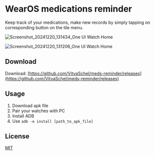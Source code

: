 # WearOS medications reminder

Keep track of your medications, make new records by simply tapping on corresponding button on the tile menu.

![Screenshot_20241220_131434_One UI Watch Home](https://github.com/user-attachments/assets/52be4b0c-582d-4b43-b0b5-fbb3da00244a)

![Screenshot_20241220_131206_One UI Watch Home](https://github.com/user-attachments/assets/7ea69b40-9530-46ee-847b-cea5896624ed)

## Download
Download: [https://github.com/VityaSchel/meds-reminder/releases](https://github.com/VityaSchel/meds-reminder/releases)

## Usage
1. Download apk file
2. Pair your watches with PC
3. Install ADB
4. Use `adb -e install [path_to_apk_file]`

## License

[MIT](./LICENSE)
